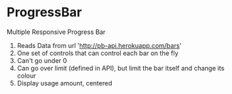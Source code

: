 # ProgressBar
Multiple Responsive Progress Bar

1. Reads Data from url 'http://pb-api.herokuapp.com/bars'
2. One set of controls that can control each bar on the fly
3. Can't go under 0
4. Can go over limit (defined in API), but limit the bar itself and change its colour
5. Display usage amount, centered


